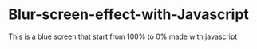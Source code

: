 # Blur-screen-effect-with-Javascript
This is a blue screen that start from 100% to 0% made with javascript 
